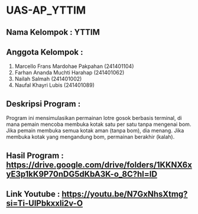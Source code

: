 # UAS-AP_YTTIM

## Nama Kelompok : YTTIM

## Anggota Kelompok :
1. Marcello Frans Mardohae Pakpahan	(241401104)
2. Farhan Ananda Muchti Harahap	(241401062)
3. Nailah Salmah (241401002)
4. Naufal Khayri Lubis (241401089)

## Deskripsi Program :
Program ini mensimulasikan permainan lotre gosok berbasis terminal, di mana pemain mencoba membuka kotak satu per satu tanpa mengenai bom. Jika pemain membuka semua kotak aman (tanpa bom), dia menang. 
Jika membuka kotak yang mengandung bom, permainan berakhir (kalah).

## Hasil Program : https://drive.google.com/drive/folders/1KKNX6xyE3p1kK9P70nDG5dKbA3K-o_8C?hl=ID

## Link Youtube : https://youtu.be/N7GxNhsXtmg?si=Ti-UlPbkxxli2v-O
